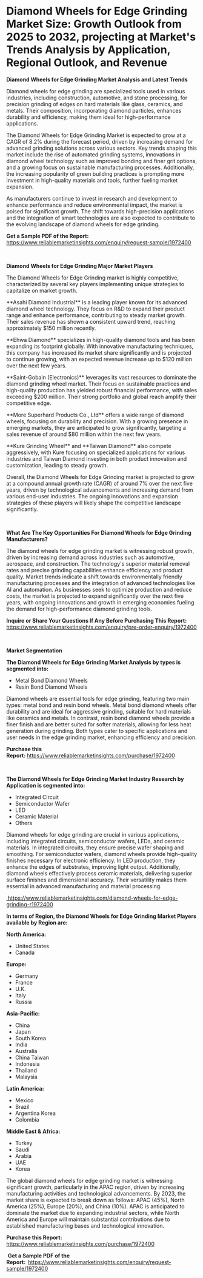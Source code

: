 <p><h1>Diamond Wheels for Edge Grinding Market Size: Growth Outlook from 2025 to 2032, projecting at Market's Trends Analysis by Application, Regional Outlook, and Revenue</h1></p><p><strong>Diamond Wheels for Edge Grinding Market Analysis and Latest Trends</strong></p>
<p><p>Diamond wheels for edge grinding are specialized tools used in various industries, including construction, automotive, and stone processing, for precision grinding of edges on hard materials like glass, ceramics, and metals. Their composition, incorporating diamond particles, enhances durability and efficiency, making them ideal for high-performance applications. </p><p>The Diamond Wheels for Edge Grinding Market is expected to grow at a CAGR of 8.2% during the forecast period, driven by increasing demand for advanced grinding solutions across various sectors. Key trends shaping this market include the rise of automated grinding systems, innovations in diamond wheel technology such as improved bonding and finer grit options, and a growing focus on sustainable manufacturing processes. Additionally, the increasing popularity of green building practices is prompting more investment in high-quality materials and tools, further fueling market expansion. </p><p>As manufacturers continue to invest in research and development to enhance performance and reduce environmental impact, the market is poised for significant growth. The shift towards high-precision applications and the integration of smart technologies are also expected to contribute to the evolving landscape of diamond wheels for edge grinding.</p></p>
<p><strong>Get a Sample PDF of the Report:&nbsp;</strong> <a href="https://www.reliablemarketinsights.com/enquiry/request-sample/1972400?utm_campaign=2868&utm_medium=2&utm_source=Github&utm_content=ia&utm_term=12042025&utm_id=diamond-wheels-for-edge-grinding">https://www.reliablemarketinsights.com/enquiry/request-sample/1972400</a></p>
<p>&nbsp;</p>
<p><strong>Diamond Wheels for Edge Grinding Major Market Players</strong></p>
<p><p>The Diamond Wheels for Edge Grinding market is highly competitive, characterized by several key players implementing unique strategies to capitalize on market growth. </p><p>**Asahi Diamond Industrial** is a leading player known for its advanced diamond wheel technology. They focus on R&D to expand their product range and enhance performance, contributing to steady market growth. Their sales revenue has shown a consistent upward trend, reaching approximately $150 million recently.</p><p>**Ehwa Diamond** specializes in high-quality diamond tools and has been expanding its footprint globally. With innovative manufacturing techniques, this company has increased its market share significantly and is projected to continue growing, with an expected revenue increase up to $120 million over the next few years.</p><p>**Saint-Gobain (Electronics)** leverages its vast resources to dominate the diamond grinding wheel market. Their focus on sustainable practices and high-quality production has yielded robust financial performance, with sales exceeding $200 million. Their strong portfolio and global reach amplify their competitive edge.</p><p>**More Superhard Products Co., Ltd** offers a wide range of diamond wheels, focusing on durability and precision. With a growing presence in emerging markets, they are anticipated to grow significantly, targeting a sales revenue of around $80 million within the next few years.</p><p>**Kure Grinding Wheel** and **Taiwan Diamond** also compete aggressively, with Kure focusing on specialized applications for various industries and Taiwan Diamond investing in both product innovation and customization, leading to steady growth.</p><p>Overall, the Diamond Wheels for Edge Grinding market is projected to grow at a compound annual growth rate (CAGR) of around 7% over the next five years, driven by technological advancements and increasing demand from various end-user industries. The ongoing innovations and expansion strategies of these players will likely shape the competitive landscape significantly.</p></p>
<p>&nbsp;</p>
<p><strong>What Are The Key Opportunities For Diamond Wheels for Edge Grinding Manufacturers?</strong></p>
<p><p>The diamond wheels for edge grinding market is witnessing robust growth, driven by increasing demand across industries such as automotive, aerospace, and construction. The technology's superior material removal rates and precise grinding capabilities enhance efficiency and product quality. Market trends indicate a shift towards environmentally friendly manufacturing processes and the integration of advanced technologies like AI and automation. As businesses seek to optimize production and reduce costs, the market is projected to expand significantly over the next five years, with ongoing innovations and growth in emerging economies fueling the demand for high-performance diamond grinding tools.</p></p>
<p><strong>Inquire or Share Your Questions If Any Before Purchasing This Report:</strong> <a href="https://www.reliablemarketinsights.com/enquiry/pre-order-enquiry/1972400?utm_campaign=2868&utm_medium=2&utm_source=Github&utm_content=ia&utm_term=12042025&utm_id=diamond-wheels-for-edge-grinding">https://www.reliablemarketinsights.com/enquiry/pre-order-enquiry/1972400</a></p>
<p>&nbsp;</p>
<p><strong>Market Segmentation</strong></p>
<p><strong>The Diamond Wheels for Edge Grinding Market Analysis by types is segmented into:</strong></p>
<p><ul><li>Metal Bond Diamond Wheels</li><li>Resin Bond Diamond Wheels</li></ul></p>
<p><p>Diamond wheels are essential tools for edge grinding, featuring two main types: metal bond and resin bond wheels. Metal bond diamond wheels offer durability and are ideal for aggressive grinding, suitable for hard materials like ceramics and metals. In contrast, resin bond diamond wheels provide a finer finish and are better suited for softer materials, allowing for less heat generation during grinding. Both types cater to specific applications and user needs in the edge grinding market, enhancing efficiency and precision.</p></p>
<p><strong>Purchase this Report:&nbsp;</strong><a href="https://www.reliablemarketinsights.com/purchase/1972400?utm_campaign=2868&utm_medium=2&utm_source=Github&utm_content=ia&utm_term=12042025&utm_id=diamond-wheels-for-edge-grinding">https://www.reliablemarketinsights.com/purchase/1972400</a></p>
<p>&nbsp;</p>
<p><strong>The Diamond Wheels for Edge Grinding Market Industry Research by Application is segmented into:</strong></p>
<p><ul><li>Integrated Circuit</li><li>Semiconductor Wafer</li><li>LED</li><li>Ceramic Material</li><li>Others</li></ul></p>
<p><p>Diamond wheels for edge grinding are crucial in various applications, including integrated circuits, semiconductor wafers, LEDs, and ceramic materials. In integrated circuits, they ensure precise wafer shaping and smoothing. For semiconductor wafers, diamond wheels provide high-quality finishes necessary for electronic efficiency. In LED production, they enhance the edges of substrates, improving light output. Additionally, diamond wheels effectively process ceramic materials, delivering superior surface finishes and dimensional accuracy. Their versatility makes them essential in advanced manufacturing and material processing.</p></p>
<p><a href="https://www.reliablemarketinsights.com/diamond-wheels-for-edge-grinding-r1972400?utm_campaign=2868&utm_medium=2&utm_source=Github&utm_content=ia&utm_term=12042025&utm_id=diamond-wheels-for-edge-grinding">&nbsp;https://www.reliablemarketinsights.com/diamond-wheels-for-edge-grinding-r1972400</a></p>
<p><strong>In terms of Region, the Diamond Wheels for Edge Grinding Market Players available by Region are:</strong></p>
<p>
    <p> <strong> North America: </strong>
        <ul>
            <li>United States</li>
            <li>Canada</li>
        </ul>
        </p> 
    <p> <strong> Europe: </strong>
        <ul>
            <li>Germany</li>
            <li>France</li>
            <li>U.K.</li>
            <li>Italy</li>
            <li>Russia</li>
        </ul>
        </p> 
    <p> <strong> Asia-Pacific: </strong>
        <ul>
            <li>China</li>
            <li>Japan</li>
            <li>South Korea</li>
            <li>India</li>
            <li>Australia</li>
            <li>China Taiwan</li>
            <li>Indonesia</li>
            <li>Thailand</li>
            <li>Malaysia</li>
        </ul>
        </p> 
    <p> <strong> Latin America: </strong>
        <ul>
            <li>Mexico</li>
            <li>Brazil</li>
            <li>Argentina Korea</li>
            <li>Colombia</li>
        </ul>
        </p> 
    <p> <strong> Middle East & Africa: </strong>
        <ul>
            <li>Turkey</li>
            <li>Saudi</li>
            <li>Arabia</li>
            <li>UAE</li>
            <li>Korea</li>
        </ul>
    </p>
    </p>
<p><p>The global diamond wheels for edge grinding market is witnessing significant growth, particularly in the APAC region, driven by increasing manufacturing activities and technological advancements. By 2023, the market share is expected to break down as follows: APAC (45%), North America (25%), Europe (20%), and China (10%). APAC is anticipated to dominate the market due to expanding industrial sectors, while North America and Europe will maintain substantial contributions due to established manufacturing bases and technological innovation.</p></p>
<p><strong>Purchase this Report: </strong><a href="https://www.reliablemarketinsights.com/purchase/1972400?utm_campaign=2868&utm_medium=2&utm_source=Github&utm_content=ia&utm_term=12042025&utm_id=diamond-wheels-for-edge-grinding">https://www.reliablemarketinsights.com/purchase/1972400</a></p>
<p>&nbsp;<strong>Get a Sample PDF of the Report:&nbsp;&nbsp;</strong><a href="https://www.reliablemarketinsights.com/enquiry/request-sample/1972400?utm_campaign=2868&utm_medium=2&utm_source=Github&utm_content=ia&utm_term=12042025&utm_id=diamond-wheels-for-edge-grinding">https://www.reliablemarketinsights.com/enquiry/request-sample/1972400</a></p>
<p><strong></strong></p>
<p><p></p><p></p><p></p></p>